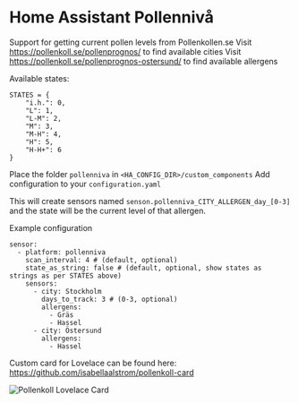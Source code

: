 # Home Assistant Pollennivå

Support for getting current pollen levels from Pollenkollen.se
Visit https://pollenkoll.se/pollenprognos/ to find available cities
Visit https://pollenkoll.se/pollenprognos-ostersund/ to find available allergens

Available states:

```
STATES = {
    "i.h.": 0,
    "L": 1,
    "L-M": 2,
    "M": 3,
    "M-H": 4,
    "H": 5,
    "H-H+": 6
}
``` 

Place the folder `pollenniva` in `<HA_CONFIG_DIR>/custom_components`
Add configuration to your `configuration.yaml`

This will create sensors named `senson.pollenniva_CITY_ALLERGEN_day_[0-3]` and the state will be the current level of that allergen.

Example configuration

```
sensor:
  - platform: pollenniva
    scan_interval: 4 # (default, optional)
    state_as_string: false # (default, optional, show states as strings as per STATES above)
    sensors:
      - city: Stockholm
        days_to_track: 3 # (0-3, optional)
        allergens:
          - Gräs
          - Hassel
      - city: Östersund
        allergens:
          - Hassel
```



Custom card for Lovelace can be found here:
https://github.com/isabellaalstrom/pollenkoll-card

<img src="https://github.com/isabellaalstrom/pollenkoll-card/blob/master/pollenkoll-card.png" alt="Pollenkoll Lovelace Card" />

